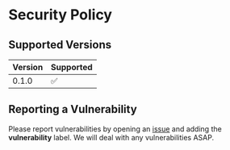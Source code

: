 # Security Policy

## Supported Versions

| Version | Supported          |
| ------- | ------------------ |
| 0.1.0   | :white_check_mark: |

## Reporting a Vulnerability

Please report vulnerabilities by opening an [issue](https://github.com/knowlab/daindex-Framework/issues/new) and adding the **vulnerability** label. We will deal with any vulnerabilities ASAP.
